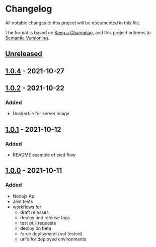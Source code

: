 # Changelog

All notable changes to this project will be documented in this file.

The format is based on [Keep a Changelog](https://keepachangelog.com/en/1.0.0/),
and this project adheres to [Semantic Versioning](https://semver.org/spec/v2.0.0.html).

## [Unreleased]

## [1.0.4] - 2021-10-27

## [1.0.2] - 2021-10-22

### Added

-   Dockerfile for server image

## [1.0.1] - 2021-10-12

### Added

-   README example of cicd flow

## [1.0.0] - 2021-10-11

### Added

-   Nodejs Api
-   Jest tests
-   workflows for
    -   draft releases
    -   deploy and release tags
    -   test pull requests
    -   deploy on beta
    -   force deployment (not tested)
    -   url's for deployed environments

[unreleased]: https://github.com/nicacioliveira/gactions-cicd-boilerplate/compare/1.0.0...HEAD

[1.0.0]: https://github.com/nicacioliveira/gactions-cicd-boilerplate/compare/d0b54221bc20bad938e03e02cc9dd30d8c5316e4...1.0.0

[unreleased]: https://github.com/nicacioliveira/gactions-cicd-boilerplate/compare/1.0.1...HEAD

[1.0.1]: https://github.com/nicacioliveira/gactions-cicd-boilerplate/compare/1.0.0...1.0.1

[Unreleased]: https://github.com/nicacioliveira/gactions-cicd-boilerplate/compare/1.0.4...HEAD

[1.0.4]: https://github.com/nicacioliveira/gactions-cicd-boilerplate/compare/1.0.2...1.0.4

[1.0.2]: https://github.com/nicacioliveira/gactions-cicd-boilerplate/compare/1.0.1...1.0.2
